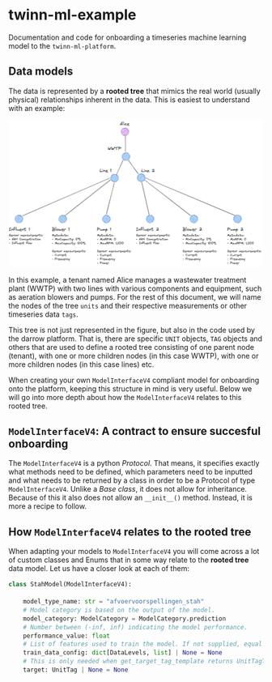 # twinn-ml-example
Documentation and code for onboarding a timeseries machine learning model to the `twinn-ml-platform`.

## Data models
The data is represented by a __rooted tree__ that mimics the real world (usually physical) relationships inherent in the data. This is easiest to understand with an example:

![data_model_example](images/image.png)

In this example, a tenant named Alice manages a wastewater treatment plant (WWTP) with two lines with various components and equipment, such as aeration blowers and pumps. For the rest of this document, we will name the nodes of the tree `units` and their respective measurements or other timeseries data `tags`.

This tree is not just represented in the figure, but also in the code used by the darrow platform. That is, there are specific `UNIT` objects, `TAG` objects and others that are used to define a rooted tree consisting of one parent node (tenant), with one or more children nodes (in this case WWTP), with one or more children nodes (in this case lines) etc.

When creating your own `ModelInterfaceV4` compliant model for onboarding onto the platform, keeping this structure in mind is very useful. Below we will go into more depth about how the `ModelInterfaceV4` relates to this rooted tree.

## `ModelInterfaceV4`: A contract to ensure succesful onboarding
The `ModelInterfaceV4` is a python _Protocol_. That means, it specifies exactly what methods need to be defined, which parameters need to be inputted and what needs to be returned by a class in order to be a Protocol of type `ModelInterfaceV4`. Unlike a _Base class_, it does not allow for inheritance. Because of this it also does not allow an `__init__()` method. Instead, it is more a recipe to follow.

## How `ModelInterfaceV4` relates to the __rooted tree__
When adapting your models to `ModelInterfaceV4` you will come across a lot of custom classes and Enums that in some way relate to the __rooted tree__ data model. Let us have a closer look at each of them:

```python
class StahModel(ModelInterfaceV4):

    model_type_name: str = "afvoervoorspellingen_stah"
    # Model category is based on the output of the model.
    model_category: ModelCategory = ModelCategory.prediction
    # Number between (-inf, inf) indicating the model performance.
    performance_value: float
    # List of features used to train the model. If not supplied, equal to data_config().
    train_data_config: dict[DataLevels, list] | None = None
    # This is only needed when get_target_tag_template returns UnitTagTemplate
    target: UnitTag | None = None
```



